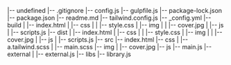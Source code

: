 |-- undefined
    |-- .gitignore
    |-- config.js
    |-- gulpfile.js
    |-- package-lock.json
    |-- package.json
    |-- readme.md
    |-- tailwind.config.js
    |-- _config.yml
    |-- build
    |   |-- index.html
    |   |-- css
    |   |   |-- style.css
    |   |-- img
    |   |   |-- cover.jpg
    |   |-- js
    |       |-- scripts.js
    |-- dist
    |   |-- index.html
    |   |-- css
    |   |   |-- style.css
    |   |-- img
    |   |   |-- cover.jpg
    |   |-- js
    |       |-- scripts.js
    |-- src
        |-- index.html
        |-- css
        |   |-- a.tailwind.scss
        |   |-- main.scss
        |-- img
        |   |-- cover.jpg
        |-- js
            |-- main.js
            |-- external
            |   |-- external.js
            |-- libs
                |-- library.js
